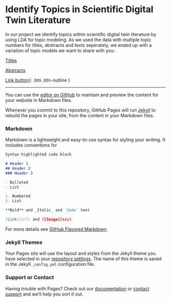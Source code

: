 # Identify Topics in Scientific Digital Twin Literature

In our project we identify topics within scientific digital twin literature by using LDA for topic modeling.
As we used the data with multiple topic numbers for titles, abstracts and texts seperately, we ended up with a variation of topic models we want to share with you:

[Titles](https://jappes0815.github.io/ML4B/issue_lda.html)

[Abstracts](https://jappes0815.github.io/ML4B/issue_lda_2016.html)

[Link button](https://jappes0815.github.io/ML4B/issue_lda_2016.html){: .btn .btn-outline }
____________________________________________________________________________________________________________________

You can use the [editor on GitHub](https://github.com/Jappes0815/ML4B/edit/gh-pages/index.md) to maintain and preview the content for your website in Markdown files.

Whenever you commit to this repository, GitHub Pages will run [Jekyll](https://jekyllrb.com/) to rebuild the pages in your site, from the content in your Markdown files.

### Markdown

Markdown is a lightweight and easy-to-use syntax for styling your writing. It includes conventions for

```markdown
Syntax highlighted code block

# Header 1
## Header 2
### Header 3

- Bulleted
- List

1. Numbered
2. List

**Bold** and _Italic_ and `Code` text

[Link](url) and ![Image](src)
```

For more details see [GitHub Flavored Markdown](https://guides.github.com/features/mastering-markdown/).

### Jekyll Themes

Your Pages site will use the layout and styles from the Jekyll theme you have selected in your [repository settings](https://github.com/Jappes0815/ML4B/settings/pages). The name of this theme is saved in the Jekyll `_config.yml` configuration file.

### Support or Contact

Having trouble with Pages? Check out our [documentation](https://docs.github.com/categories/github-pages-basics/) or [contact support](https://support.github.com/contact) and we’ll help you sort it out.
